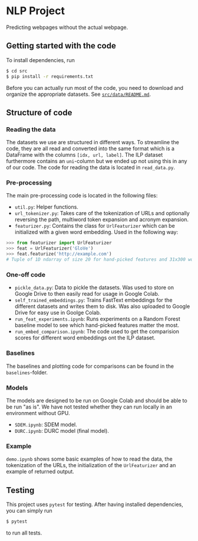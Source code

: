 # NLP Project

Predicting webpages without the actual webpage.


## Getting started with the code

To install dependencies, run

```bash
$ cd src
$ pip install -r requirements.txt
```

Before you can actually run most of the code, you need to download and organize the appropriate datasets. See [`src/data/README.md`][data-readme].


## Structure of code

### Reading the data

The datasets we use are structured in different ways. To streamline the code, they are all read and converted into the same format which is a DataFrame with the columns `[idx, url, label]`. The ILP dataset furthermore contains an `uni`-column but we ended up not using this in any of our code. The code for reading the data is located in `read_data.py`.


### Pre-processing

The main pre-processing code is located in the following files:

* `util.py`: Helper functions.
* `url_tokenizer.py`: Takes care of the tokenization of URLs and optionally reversing the path, multiword token expansion and acronym expansion.
* `featurizer.py`: Contains the class for `UrlFeaturizer` which can be initialized with a given word embedding. Used in the following way:

```python
>>> from featurizer import UrlFeaturizer
>>> feat = UrlFeaturizer('GloVe')
>>> feat.featurize('http://example.com')
# Tuple of 1D ndarray of size 20 for hand-picked features and 31x300 word embed matrix
```

### One-off code

* `pickle_data.py`: Data to pickle the datasets. Was used to store on Google Drive to then easily read for usage in Google Colab.
* `self_trained_embeddings.py`: Trains FastText embeddings for the different datasets and writes them to disk. Was also uploaded to Google Drive for easy use in Goolge Colab.
* `run_feat_experiments.ipynb`: Runs experiments on a Random Forest baseline model to see which hand-picked features matter the most.
* `run_embed_comparison.ipynb`: The code used to get the comparision scores for different word embeddings ont the ILP dataset.


### Baselines

The baselines and plotting code for comparisons can be found in the `baselines`-folder.


### Models

The models are designed to be run on Google Colab and should be able to be run "as is". We have not tested whether they can run locally in an environment without GPU.

* `SDEM.ipynb`: SDEM model.
* `DURC.ipynb`: DURC model (final model). 


### Example

`demo.ipynb` shows some basic examples of how to read the data, the tokenization of the URLs, the initialization of the `UrlFeaturizer` and an example of returned output.


## Testing

This project uses `pytest` for testing. After having installed dependencies, you can simply run

```bash
$ pytest
```

to run all tests.


[data-readme]: ./src/data/README.md
